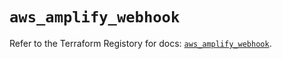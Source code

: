 # `aws_amplify_webhook`

Refer to the Terraform Registory for docs: [`aws_amplify_webhook`](https://registry.terraform.io/providers/hashicorp/aws/5.18.1/docs/resources/amplify_webhook).

